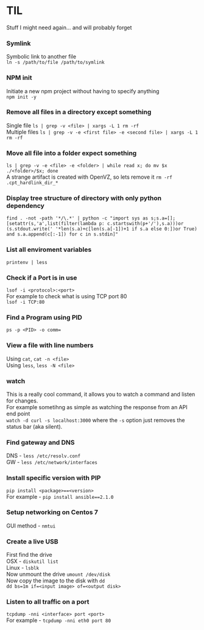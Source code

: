 # TIL
Stuff I might need again... and will probably forget

### Symlink
Symbolic link to another file  
`ln -s /path/to/file /path/to/symlink`

### NPM init
Initiate a new npm project without having to specify anything  
`npm init -y`

### Remove all files in a directory except something
Single file `ls | grep -v <file> | xargs -L 1 rm -rf`  
Multiple files `ls | grep -v -e <first file> -e <second file> | xargs -L 1 rm -rf`

### Move all file into a folder expect something
`ls | grep -v -e <file> -e <folder> | while read x; do mv $x ./<folder>/$x; done`  
A strange artifact is created with OpenVZ, so lets remove it `rm -rf .cpt_hardlink_dir_*`

### Display tree structure of directory with only python dependency
`find . -not -path '*/\.*' | python -c "import sys as s;s.a=[];[setattr(s,'a',list(filter(lambda p: c.startswith(p+'/'),s.a)))or (s.stdout.write(' '*len(s.a)+c[len(s.a[-1])+1 if s.a else 0:])or True) and s.a.append(c[:-1]) for c in s.stdin]"`

### List all enviroment variables
`printenv | less`

### Check if a Port is in use
`lsof -i <protocol>:<port>`  
For example to check what is using TCP port 80  
`lsof -i TCP:80`

### Find a Program using PID
`ps -p <PID> -o comm=`

### View a file with line numbers
Using `cat`, `cat -n <file>`  
Using `less`, `less -N <file>`

### watch
This is a really cool command, it allows you to watch a command and listen for changes.  
For example sometihng as simple as watching the response from an API end point  
`watch -d curl -s localhost:3000` where the `-s` option just removes the status bar (aka silent).  

### Find gateway and DNS
DNS - `less /etc/resolv.conf`  
GW - `less /etc/network/interfaces`

### Install specific version with PIP
`pip install <package>==<version>`  
For example - `pip install ansible==2.1.0`

### Setup networking on Centos 7
GUI method - `nmtui`   

### Create a live USB
First find the drive   
OSX - `diskutil list`   
Linux - `lsblk`   
Now unmount the drive `umount /dev/disk`  
Now copy the image to the disk with `dd`   
`dd bs=1m if=<input image> of=<output disk>`

### Listen to all traffic on a port
`tcpdump -nni <interface> port <port>`   
For example - `tcpdump -nni eth0 port 80`
